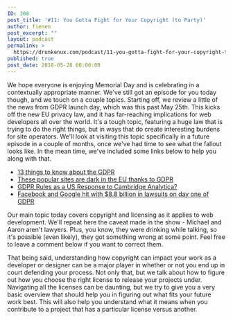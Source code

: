 ```yaml
---
ID: 308
post_title: '#11: You Gotta Fight for Your Copyright (to Party)'
author: fienen
post_excerpt: ""
layout: podcast
permalink: >
  https://drunkenux.com/podcast/11-you-gotta-fight-for-your-copyright-to-party/
published: true
post_date: 2018-05-28 06:00:08
---
```

We hope everyone is enjoying Memorial Day and is celebrating in a contextually appropriate manner. We've still got an episode for you today though, and we touch on a couple topics. Starting off, we review a little of the news from GDPR launch day, which was this past May 25th. This kicks off the new EU privacy law, and it has far-reaching implications for web developers all over the world. It's a tough topic, featuring a huge law that is trying to do the right things, but in ways that do create interesting burdens for site operators. We'll look at visiting this topic specifically in a future episode in a couple of months, once we've had time to see what the fallout looks like. In the mean time, we've included some links below to help you along with that.
<ul>
 	<li><a href="https://blog.mozilla.org/internetcitizen/2018/05/23/gdpr-mozilla/">13 things to know about the GDPR</a></li>
 	<li><a href="https://www.fastcompany.com/40578069/these-popular-sites-are-dark-in-the-eu-thanks-to-gdpr">These popular sites are dark in the EU thanks to GDPR</a></li>
 	<li><a href="http://cyberlaw.stanford.edu/blog/2018/05/gdpr-rules-us-response-cambridge-analytica">GDPR Rules as a US Response to Cambridge Analytica?</a></li>
 	<li><a href="https://www.theverge.com/2018/5/25/17393766/facebook-google-gdpr-lawsuit-max-schrems-europe">Facebook and Google hit with $8.8 billion in lawsuits on day one of GDPR</a></li>
</ul>
Our main topic today covers copyright and licensing as it applies to web development. We'll repeat here the caveat made in the show - Michael and Aaron aren't lawyers. Plus, you know, they were drinking while talking, so it's possible (even likely), they got something wrong at some point. Feel free to leave a comment below if you want to correct them.

That being said, understanding how copyright can impact your work as a developer or designer can be a major player in whether or not you end up in court defending your process. Not only that, but we talk about how to figure out how you choose the right license to release your projects under. Navigating all the licenses can be daunting, but we try to give you a very basic overview that should help you in figuring out what fits your future work best. This will also help you understand what it means when you contribute to a project that has a particular license versus another.